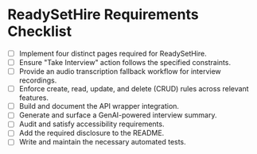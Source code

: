 # ReadySetHire Requirements Checklist

- [ ] Implement four distinct pages required for ReadySetHire.
- [ ] Ensure "Take Interview" action follows the specified constraints.
- [ ] Provide an audio transcription fallback workflow for interview recordings.
- [ ] Enforce create, read, update, and delete (CRUD) rules across relevant features.
- [ ] Build and document the API wrapper integration.
- [ ] Generate and surface a GenAI-powered interview summary.
- [ ] Audit and satisfy accessibility requirements.
- [ ] Add the required disclosure to the README.
- [ ] Write and maintain the necessary automated tests.
